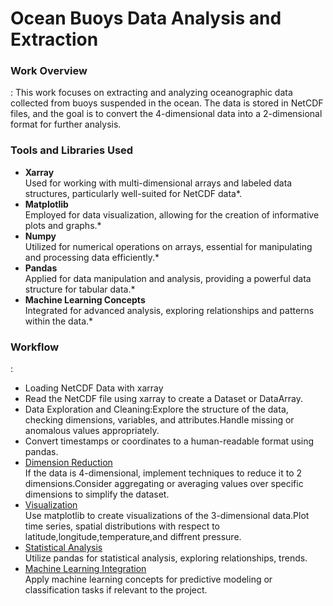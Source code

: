 <h1>Ocean Buoys Data Analysis and Extraction</h1>

<h3>Work Overview</h3>:
This work focuses on extracting and analyzing oceanographic data collected from buoys suspended in the ocean. The data is stored in NetCDF files, and the goal is to convert the 4-dimensional data into a 2-dimensional format for further analysis.

<h3>Tools and Libraries Used</h3>
<ul>
<li><b>Xarray</b></li>Used for working with multi-dimensional arrays and labeled data structures, particularly well-suited for NetCDF data*.
<li><b>Matplotlib</b></li>Employed for data visualization, allowing for the creation of informative plots and graphs.*
<li><b>Numpy</b></li>Utilized for numerical operations on arrays, essential for manipulating and processing data efficiently.*
<li><b>Pandas</b></li>Applied for data manipulation and analysis, providing a powerful data structure for tabular data.*
<li><b>Machine Learning Concepts</b></li>Integrated for advanced analysis, exploring relationships and patterns within the data.*
</ul>
<h3>Workflow</h3>:
<ul>
<li>Loading NetCDF Data with xarray</li>

<li>Read the NetCDF file using xarray to create a Dataset or DataArray.</li>

<li>Data Exploration and Cleaning:Explore the structure of the data, checking dimensions, variables, and attributes.Handle missing or anomalous values appropriately.</li>

<li>Convert timestamps or coordinates to a human-readable format using pandas.</li>

<li><u>Dimension Reduction</u></li>If the data is 4-dimensional, implement techniques to reduce it to 2 dimensions.Consider aggregating or averaging values over specific dimensions to simplify the dataset.

<li><u>Visualization</u></li>Use matplotlib to create visualizations of the 3-dimensional data.Plot time series, spatial distributions with respect to latitude,longitude,temperature,and diffrent pressure.

<li><u>Statistical Analysis</u></li>Utilize pandas for statistical analysis, exploring relationships, trends.

<li><u>Machine Learning Integration</u></li>Apply machine learning concepts for predictive modeling or classification tasks if relevant to the project.

</ul>
